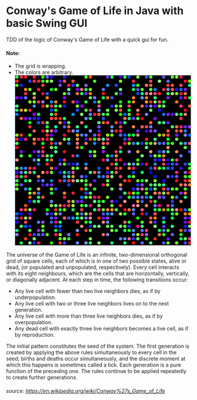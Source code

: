 # Conway's Game of Life in Java with basic Swing GUI

TDD of the logic of Conway's Game of Life with a quick gui for fun.

#### Note: 
 - The grid is wrapping.
 - The colors are arbitrary.
![](https://raw.githubusercontent.com/beplaya/conwaysjavalife/master/conwaysgol.png)

The universe of the Game of Life is an infinite, two-dimensional orthogonal grid of square cells, each of which is in one of two possible states, alive or dead, (or populated and unpopulated, respectively). Every cell interacts with its eight neighbours, which are the cells that are horizontally, vertically, or diagonally adjacent. At each step in time, the following transitions occur:

 - Any live cell with fewer than two live neighbors dies, as if by underpopulation.
 - Any live cell with two or three live neighbors lives on to the next generation.
 - Any live cell with more than three live neighbors dies, as if by overpopulation.
 - Any dead cell with exactly three live neighbors becomes a live cell, as if by reproduction.
 
The initial pattern constitutes the seed of the system. The first generation is created by applying the above rules simultaneously to every cell in the seed; births and deaths occur simultaneously, and the discrete moment at which this happens is sometimes called a tick. Each generation is a pure function of the preceding one. The rules continue to be applied repeatedly to create further generations.

###### source: https://en.wikipedia.org/wiki/Conway%27s_Game_of_Life
